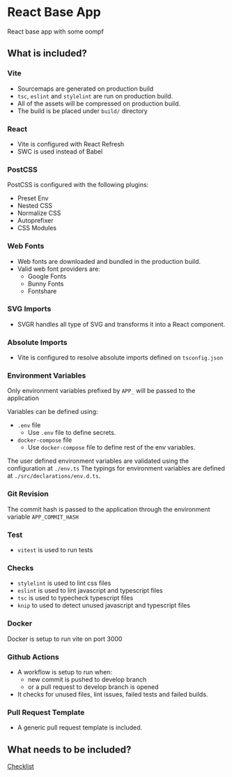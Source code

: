 # React Base App

React base app with some oompf

## What is included?

### Vite

- Sourcemaps are generated on production build
- `tsc`, `eslint` and `stylelint` are run on production build.
- All of the assets will be compressed on production build.
- The build is be placed under `build/` directory

### React

- Vite is configured with React Refresh
- SWC is used instead of Babel

### PostCSS

PostCSS is configured with the following plugins:

- Preset Env
- Nested CSS
- Normalize CSS
- Autoprefixer
- CSS Modules

### Web Fonts

- Web fonts are downloaded and bundled in the production build.
- Valid web font providers are:
  - Google Fonts
  - Bunny Fonts
  - Fontshare

### SVG Imports

- SVGR handles all type of SVG and transforms it into a React component.

### Absolute Imports

- Vite is configured to resolve absolute imports defined on `tsconfig.json`

### Environment Variables

Only environment variables prefixed by `APP_` will be passed to the application

Variables can be defined using:

- `.env` file
  - Use `.env` file to define secrets.
- `docker-compose` file
  - Use `docker-compose` file to define rest of the env variables.

The user defined environment variables are validated using the configuration at `./env.ts`
The typings for environment variables are defined at `./src/declarations/env.d.ts`.

### Git Revision

The commit hash is passed to the application through the environment variable `APP_COMMIT_HASH`

### Test

- `vitest` is used to run tests

### Checks

- `stylelint` is used to lint css files
- `eslint` is used to lint javascript and typescript files
- `tsc` is used to typecheck typescript files
- `knip` to used to detect unused javascript and typescript files

### Docker

Docker is setup to run vite on port 3000

### Github Actions

- A workflow is setup to run when:
  - new commit is pushed to develop branch
  - or a pull request to develop branch is opened
- It checks for unused files, lint issues, failed tests and failed builds.

### Pull Request Template

- A generic pull request template is included.

## What needs to be included?

[Checklist](CHECKLIST.md)
